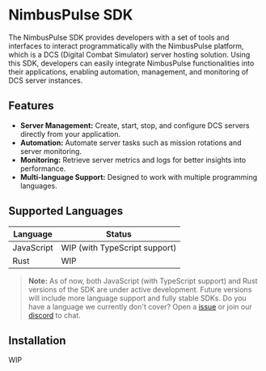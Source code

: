 # NimbusPulse SDK

The NimbusPulse SDK provides developers with a set of tools and interfaces to interact programmatically with the NimbusPulse platform, which is a DCS (Digital Combat Simulator) server hosting solution. Using this SDK, developers can easily integrate NimbusPulse functionalities into their applications, enabling automation, management, and monitoring of DCS server instances.

## Features

- **Server Management:** Create, start, stop, and configure DCS servers directly from your application.
- **Automation:** Automate server tasks such as mission rotations and server monitoring.
- **Monitoring:** Retrieve server metrics and logs for better insights into performance.
- **Multi-language Support:** Designed to work with multiple programming languages.

## Supported Languages

| Language     | Status                             |
|--------------|------------------------------------|
| JavaScript   | WIP (with TypeScript support)      |
| Rust         | WIP                                |

> **Note:** As of now, both JavaScript (with TypeScript support) and Rust versions of the SDK are under active development. Future versions will include more language support and fully stable SDKs. Do you have a language we currently don't cover? Open a [issue](https://github.com/NimbusPulse/sdk/issues) or join our [discord](https://nimbuspulse.com/discord) to chat.

## Installation
WIP
